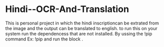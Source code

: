 # Hindi--OCR-And-Translation
 This is personal project in which the hindi inscriptioncan be extrated from the image and the output can be translated to english.
 to run this on your system run the dependencess that are not installed. By ussing the !pip command 
 Ex: !pip <missing module name> and run the block .
